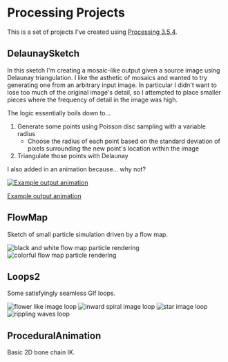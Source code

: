 # Processing Projects
This is a set of projects I've created using [Processing 3.5.4](https://processing.org/).

## DelaunaySketch
In this sketch I'm creating a mosaic-like output given a source image using Delaunay triangulation. I like the asthetic of mosaics and wanted to try generating one from an arbitrary input image. In particular I didn't want to lose too much of the original image's detail, so I attempted to place smaller pieces where the frequency of detail in the image was high. 

The logic essentially boils down to...

1. Generate some points using Poisson disc sampling with a variable radius
     - Choose the radius of each point based on the standard deviation of pixels surrounding the new point's location within the image
2. Triangulate those points with Delaunay

I also added in an animation because... why not?

[![Example output animation](https://img.youtube.com/vi/buedfMFLppg/0.jpg)](https://www.youtube.com/watch?v=buedfMFLppg)

[Example output animation](https://www.youtube.com/watch?v=buedfMFLppg)


## FlowMap
Sketch of small particle simulation driven by a flow map.

![black and white flow map particle rendering](/FlowMap/FlowMap2/screen-0258.png)
![colorful flow map particle rendering](/FlowMap/FlowMap2/screen-0235.png)

## Loops2
Some satisfyingly seamless GIf loops.

![flower like image loop](/Loops2/loop_small.gif)
![inward spiral image loop](/Loops2/loop_spiral.gif)
![star image loop](/Loops2/loop_star.gif)
![rippling waves loop](/Loops2/waves.gif)



## ProceduralAnimation
Basic 2D bone chain IK.




